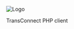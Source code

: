 ![Logo](http://geeksterminal.com/wp-content/uploads/2011/10/php-logo-150x150.png)

TransConnect PHP client
